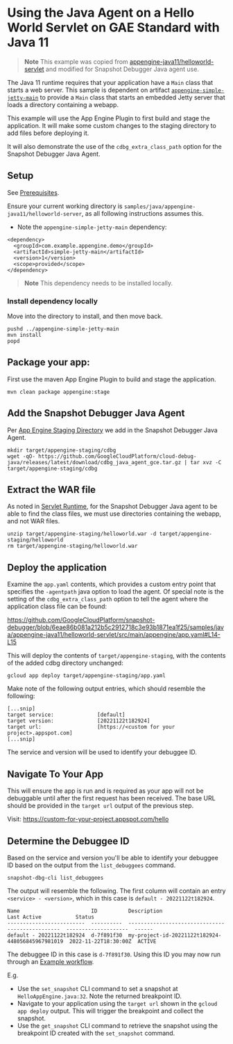 # Using the Java Agent on a Hello World Servlet on GAE Standard with Java 11

> **Note**
> This example was copied from
[appengine-java11/helloworld-servlet](https://github.com/GoogleCloudPlatform/java-docs-samples/blob/main/appengine-java11/helloworld-servlet) and modified for Snapshot Debugger Java agent use.

The Java 11 runtime requires that your application have a `Main` class that
starts a web server. This sample is dependent on artifact
[`appengine-simple-jetty-main`](../appengine-simple-jetty-main) to provide a
`Main` class that starts an embedded Jetty server that loads a directory
containing a webapp.

This example will use the App Engine Plugin to first build and stage the
application. It will make some custom changes to the staging directory to add
files before deploying it.

It will also demonstrate the use of the `cdbg_extra_class_path` option for the
Snapshot Debugger Java Agent.

## Setup

See [Prerequisites](../README.md#Prerequisites).

Ensure your current working directory is
`samples/java/appengine-java11/helloworld-server`, as all following instructions
assumes this.

- Note the `appengine-simple-jetty-main` dependency:
```
<dependency>
  <groupId>com.example.appengine.demo</groupId>
  <artifactId>simple-jetty-main</artifactId>
  <version>1</version>
  <scope>provided</scope>
</dependency>
```
> **Note**
> This dependency needs to be installed locally.

### Install dependency locally

Move into the directory to install, and then move back.

```
pushd ../appengine-simple-jetty-main
mvn install
popd
```

## Package your app:

First use the maven App Engine Plugin to build and stage the application.

```
mvn clean package appengine:stage
```

## Add the Snapshot Debugger Java Agent

Per [App Engine Staging
Directory](../README.md#app-engine-staging-directory-and-the-snapshot-debugger-java-agent)
we add in the Snapshot Debugger Java Agent.

```
mkdir target/appengine-staging/cdbg
wget -qO- https://github.com/GoogleCloudPlatform/cloud-debug-java/releases/latest/download/cdbg_java_agent_gce.tar.gz | tar xvz -C target/appengine-staging/cdbg
```

## Extract the WAR file

As noted in [Servlet Runtime](../README.md#servlet-runtime), for the Snapshot
Debugger Java agent to be able to find the class files, we must use directories
containing the webapp, and not WAR files.

```
unzip target/appengine-staging/helloworld.war -d target/appengine-staging/helloworld
rm target/appengine-staging/helloworld.war
```

## Deploy the application

Examine the `app.yaml` contents, which provides a custom entry point that
specifies the `-agentpath` java option to load the agent. Of special note is the
setting of the `cdbg_extra_class_path` option to tell the agent where the
application class file can be found:

https://github.com/GoogleCloudPlatform/snapshot-debugger/blob/6eae86b081a212b5c2912718c3e93b1871ea1f25/samples/java/appengine-java11/helloworld-servlet/src/main/appengine/app.yaml#L14-L15

This will deploy the contents of `target/appengine-staging`, with the contents
of the added cdbg directory unchanged:

```
gcloud app deploy target/appengine-staging/app.yaml
```

Make note of the following output entries, which should resemble the following:

```
[...snip]
target service:              [default]
target version:              [20221122t182924]
target url:                  [https://<custom for your project>.appspot.com]
[...snip]
```

The service and version will be used to identify your debuggee ID.

## Navigate To Your App

This will ensure the app is run and is required as your app will not be
debuggable until after the first request has been received. The base URL should
be provided in the `target url` output of the previous step.

Visit: https://custom-for-your-project.appspot.com/hello

## Determine the Debuggee ID

Based on the service and version you'll be able to identify your debuggee ID
based on the output from the `list_debuggees` command.

```
snapshot-dbg-cli list_debuggees
```

The output will resemble the following. The first column will contain an entry
`<service> - <version>`, which in this case is `default - 20221122t182924`.

```
Name                       ID          Description                                       Last Active           Status
-------------------------  ----------  ------------------------------------------------  --------------------  ------
default - 20221122t182924  d-7f891f30  my-project-id-20221122t182924-448056845967981019  2022-11-22T18:30:00Z  ACTIVE
```

The debuggee ID in this case is  `d-7f891f30`. Using this ID you may now run
through an [Example workflow](../../../../README.md#example-workflow).

E.g.
*    Use the `set_snapshot` CLI command to set a snapshot at
     `HelloAppEngine.java:32`. Note the returned breakpoint ID.
*    Navigate to your application using the `target url` shown in the `gcloud
     app deploy` output. This will trigger the breakpoint and collect the snapshot.
*    Use the `get_snapshot` CLI command to retrieve the snapshot using the
     breakpoint ID created with the `set_snapshot` command.
